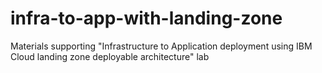 # infra-to-app-with-landing-zone
Materials supporting "Infrastructure to Application deployment using IBM Cloud landing zone deployable architecture" lab
